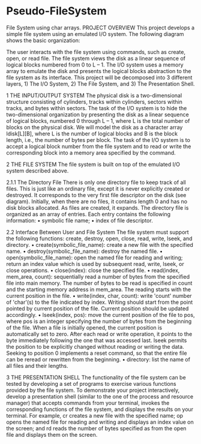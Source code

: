 # Pseudo-FileSystem
File System using char arrays.
PROJECT OVERVIEW
This project develops a simple file system using an emulated I/O system. The following diagram shows the basic organization:
 
The user interacts with the file system using commands, such as create, open, or read file. The file system views the disk as a linear sequence of logical blocks numbered from 0 to L – 1. The I/O system uses a memory array to emulate the disk and presents the logical blocks abstraction to the file system as its interface. 
This project will be decomposed into 3 different layers, 1) The I/O System, 2) The File System, and 3) The Presentation Shell. 

1	THE INPUT/OUTPUT SYSTEM
The physical disk is a two-dimensional structure consisting of cylinders, tracks within cylinders, sectors within tracks, and bytes within sectors. The task of the I/O system is to hide the two-dimensional organization by presenting the disk as a linear sequence of logical blocks, numbered 0 through L – 1, where L is the total number of blocks on the physical disk.
We will model the disk as a character array ldisk[L][B], where L is the number of logical blocks and B is the block length, i.e., the number of bytes per block. The task of the I/O system is to accept a logical block number from the file system and to read or write the corresponding block into a memory area specified by the command.


2	THE FILE SYSTEM
The file system is built on top of the emulated I/O system described above.

2.1.1	The Directory File
There is only one directory file to keep track of all files. This is just like an ordinary file, except it is never explicitly created or destroyed. It corresponds to the very first file descriptor on the disk (see diagram). Initially, when there are no files, it contains length 0 and has no disk blocks allocated. As files are created, it expands.
The directory file is organized as an array of entries. Each entry contains the following information:
•	symbolic file name;
•	index of file descriptor.

2.2	Interface Between User and File System
The file system must support the following functions: create, destroy, open, close, read, write, lseek, and directory.
•	create(symbolic_file_name): create a new file with the specified name.
•	destroy(symbolic_file_name): destroy the named file.
•	open(symbolic_file_name): open the named file for reading and writing; return an index value which is used by subsequent read, write, lseek, or close operations.
•	close(index): close the specified file.
•	read(index, mem_area, count): sequentially read a number of bytes from the specified file into main memory. The number of bytes to be read is specified in count and the starting memory address in mem_area. The reading starts with the current position in the file.
•	write(index, char, count): write 'count' number of 'char'(s) to the file indicated by index. Writing should start from the point pointed by current position of the file. Current position should be updated accordingly.
•	lseek(index, pos): move the current position of the file to pos, where pos is an integer specifying the number of bytes from the beginning of the file. When a file is initially opened, the current position is automatically set to zero. After each read or write operation, it points to the byte immediately following the one that was accessed last. lseek permits the position to be explicitly changed without reading or writing the data. Seeking to position 0 implements a reset command, so that the entire file can be reread or rewritten from the beginning.
•	directory: list the name of all files and their lengths.



3	THE PRESENTATION SHELL
The functionality of the file system can be tested by developing a set of programs to exercise various functions provided by the file system. To demonstrate your project interactively, develop a presentation shell (similar to the one of the process and resource manager) that accepts commands from your terminal, invokes the corresponding functions of the file system, and displays the results on your terminal. For example, cr <name> creates a new file with the specified name; op <name> opens the named file for reading and writing and displays an index value on the screen; and rd <index> <count> reads the number of bytes specified as <count> from the open file <index> and displays them on the screen.
